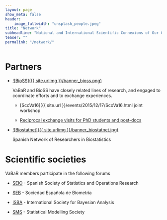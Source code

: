 ```yaml
---
layout: page
show_meta: false
header:
    image_fullwidth: "unsplash_people.jpeg"
title: "Network"
subheadline: "National and International Scientific Connexions of Our Group"
teaser: ""
permalink: "/network/"
---
```



# Partners

  - [![BioSS]({{ site.urlimg }}/banner_bioss.png)](http://www.bioss.ac.uk/)

    VaBaR and BioSS have closely related lines of research, and engaged to coordinate efforts and to exchange experiences.

    - [ScoVa16]({{ site.url }}/events/2015/12/17/ScoVa16.html joint workshop

    - [Reciprocal exchange visits for PhD students and post-docs](bioss-exchange)

  - [![Biostatnet]({{ site.urlimg }}/banner_biostatnet.jpg)](http://eio.usc.es/pub/biostatnet/)

    Spanish Network of Researchers in Biostatistics


# Scientific societies

VaBaR members participate in the following forums

- [SEIO](http://seio.es/) - Spanish Society of Statistics and Operations Research

- [SEB](http://www.biometricsociety.net/) - Sociedad Española de Biometría

- [ISBA](http://bayesian.org/) - International Society for Bayesian Analysis

- [SMS](http://www.statmod.org/) - Statistical Modelling Society
